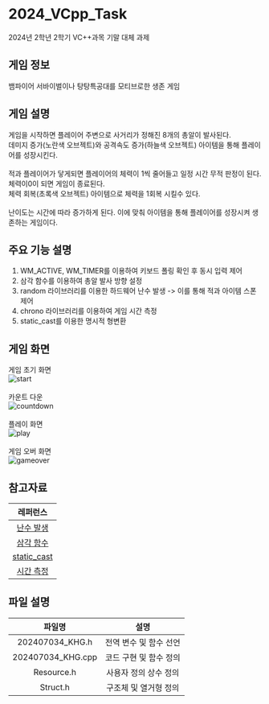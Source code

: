 # 2024_VCpp_Task
2024년 2학년 2학기 VC++과목 기말 대체 과제<br>

## 게임 정보
뱀파이어 서바이벌이나 탕탕특공대를 모티브로한 생존 게임<br>

## 게임 설명
게임을 시작하면 플레이어 주변으로 사거리가 정해진 8개의 총알이 발사된다.<br> 데미지 증가(노란색 오브젝트)와 공격속도 증가(하늘색 오브젝트) 아이템을 통해 플레이어를 성장시킨다.<br><br>
적과 플레이어가 닿게되면 플레이어의 체력이 1씩 줄어들고 일정 시간 무적 판정이 된다. <br>체력이0이 되면 게임이 종료된다.<br> 체력 회복(초록색 오브젝트) 아이템으로 체력을 1회복 시킬수 있다.<br><br>
난이도는 시간에 따라 증가하게 된다. 이에 맞춰 아이템을 통해 플레이어를 성장시켜 생존하는 게임이다.

## 주요 기능 설명
1. WM_ACTIVE, WM_TIMER를 이용하여 키보드 폴링 확인 후 동시 입력 제어<br>
2. 삼각 함수를 이용하여 총알 발사 방향 설정<br>
3. random 라이브러리를 이용한 하드웨어 난수 발생 -> 이를 통해 적과 아이템 스폰 제어<br>
4. chrono 라이브러리를 이용하여 게임 시간 측정<br>
5. static_cast를 이용한 명시적 형변환

## 게임 화면
게임 초기 화면<br>
![start](https://github.com/user-attachments/assets/e476d599-2876-4ede-b3cf-f974db25112d)
<br><br>
카운트 다운<br>
![countdown](https://github.com/user-attachments/assets/16987402-1007-4c9c-9165-c6c287908617)
<br><br>
플레이 화면<br>
![play](https://github.com/user-attachments/assets/c91fdcd7-6c26-4f90-9df7-00b3b19ccc96)
<br><br>
게임 오버 화면<br>
![gameover](https://github.com/user-attachments/assets/728b7ea6-9751-4bea-a3e9-d000cfe53a00)

## 참고자료
| 레퍼런스 |
| :---: |
| <a href="https://m.blog.naver.com/dorergiverny/223067218069">난수 발생</a> |  
| <a href="https://blockdmask.tistory.com/446">삼각 함수</a> |
| <a href="https://blockdmask.tistory.com/236">static_cast</a> |
| <a href="https://two-parks.tistory.com/32">시간 측정</a> |

## 파일 설명
| 파일명 | 설명 |
| :---: | :---: |
| 202407034_KHG.h | 전역 변수 및 함수 선언 |
| 202407034_KHG.cpp | 코드 구현 및 함수 정의 |
| Resource.h | 사용자 정의 상수 정의 |
| Struct.h | 구조체 및 열거형 정의 |
